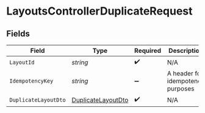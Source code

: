 # LayoutsControllerDuplicateRequest


## Fields

| Field                                                               | Type                                                                | Required                                                            | Description                                                         |
| ------------------------------------------------------------------- | ------------------------------------------------------------------- | ------------------------------------------------------------------- | ------------------------------------------------------------------- |
| `LayoutId`                                                          | *string*                                                            | :heavy_check_mark:                                                  | N/A                                                                 |
| `IdempotencyKey`                                                    | *string*                                                            | :heavy_minus_sign:                                                  | A header for idempotency purposes                                   |
| `DuplicateLayoutDto`                                                | [DuplicateLayoutDto](../../Models/Components/DuplicateLayoutDto.md) | :heavy_check_mark:                                                  | N/A                                                                 |